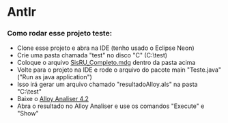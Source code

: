 # Antlr

### Como rodar esse projeto teste:
* Clone esse projeto e abra na IDE (tenho usado o Eclipse Neon)
* Crie uma pasta chamada "test" no disco "C" (C:\test)
* Coloque o arquivo [SisRU_Completo.mdg](https://drive.google.com/drive/folders/0B9_a6mEwrUSUOFh3a0QxNVlUVDg) dentro da pasta acima
* Volte para o projeto na IDE e rode o arquivo do pacote main "Teste.java" ("Run as java application")
* Isso irá gerar um arquivo chamado "resultadoAlloy.als" na pasta "C:\test"
* Baixe o [Alloy Analiser 4.2](http://alloy.mit.edu/alloy/downloads/alloy4.2.jar)
* Abra o resultado no Alloy Analiser e use os comandos "Execute" e "Show"

